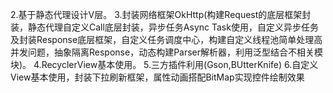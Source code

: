 2.基于静态代理设计V层。
3.封装网络框架OkHttp(构建Request的底层框架封装，静态代理自定义Call底层封装，异步任务Async Task使用，自定义异步任务及封装Response底层框架，自定义任务调度中心，构建自定义线程池简单处理高并发问题，抽象隔离Response，动态构建Parser解析器，利用泛型结合不相关模块)。
4.RecyclerView基本使用。
5.三方插件利用(Gson,BUtterKnife)
6.自定义View基本使用，封装下拉刷新框架，属性动画搭配BitMap实现控件绘制效果
